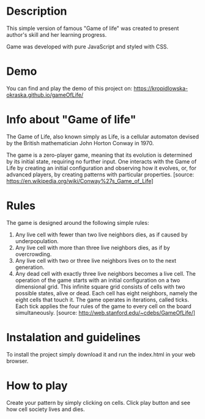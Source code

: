 # Description

This simple version of famous "Game of life" was created to  present author's skill and her learning progress.

Game was developed with pure JavaScript and styled with CSS.

# Demo

You can find and play the demo of this project on: https://kropidlowska-okraska.github.io/gameOfLife/

# Info about "Game of life"

The Game of Life, also known simply as Life, is a cellular automaton devised by the British mathematician John Horton Conway in 1970.

The game is a zero-player game, meaning that its evolution is determined by its initial state, requiring no further input. One interacts with the Game of Life by creating an initial configuration and observing how it evolves, or, for advanced players, by creating patterns with particular properties. [source: https://en.wikipedia.org/wiki/Conway%27s_Game_of_Life]

# Rules

The game is designed around the following simple rules:
1) Any live cell with fewer than two live neighbors dies, as if caused by underpopulation.
2) Any live cell with more than three live neighbors dies, as if by overcrowding.
3) Any live cell with two or three live neighbors lives on to the next generation.
4) Any dead cell with exactly three live neighbors becomes a live cell.
The operation of the game starts with an initial configuration on a two dimensional grid. This infinite square grid consists of cells with two possible states, alive or dead. Each cell has eight neighbors, namely the eight cells that touch it. The game operates in iterations, called ticks. Each tick applies the four rules of the game to every cell on the board simultaneously. [source: http://web.stanford.edu/~cdebs/GameOfLife/]

# Instalation and guidelines

To install the project simply download it and run the index.html in your web browser.

# How to play

Create your pattern by simply clicking on cells. Click play button and see how cell society lives and dies.
